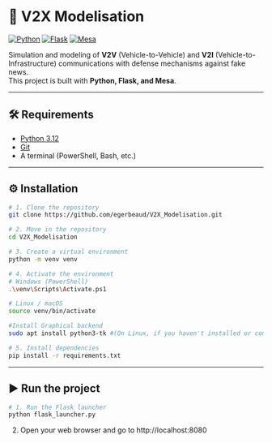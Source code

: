 # 🚗 V2X Modelisation


[![Python](https://img.shields.io/badge/Python-3.10%2B-blue?logo=python&logoColor=white)](https://www.python.org/)
[![Flask](https://img.shields.io/badge/Flask-Web%20App-green?logo=flask&logoColor=white)](https://flask.palletsprojects.com/)
[![Mesa](https://img.shields.io/badge/Mesa-Agent--Based%20Modeling-orange)](https://mesa.readthedocs.io/)

Simulation and modeling of **V2V** (Vehicle-to-Vehicle) and **V2I** (Vehicle-to-Infrastructure) communications with defense mechanisms against fake news.  
This project is built with **Python, Flask, and Mesa**.

---

## 🛠️ Requirements

- [Python 3.12](https://www.python.org/downloads/)  
- [Git](https://git-scm.com/)  
- A terminal (PowerShell, Bash, etc.)

---

## ⚙️ Installation

```bash
# 1. Clone the repository
git clone https://github.com/egerbeaud/V2X_Modelisation.git
```
```bash 
# 2. Move in the repository
cd V2X_Modelisation
```

```bash
# 3. Create a virtual environment
python -m venv venv
```

```bash
# 4. Activate the environment
# Windows (PowerShell)
.\venv\Scripts\Activate.ps1
```

```bash
# Linux / macOS
source venv/bin/activate

#Install Graphical backend
sudo apt install python3-tk #(On Linux, if you haven't installed or configured a graphical backend)
```

```bash
# 5. Install dependencies
pip install -r requirements.txt
```
---

## ▶️ Run the project

```bash
# 1. Run the Flask launcher
python flask_launcher.py
```

2. Open your web browser and go to http://localhost:8080
